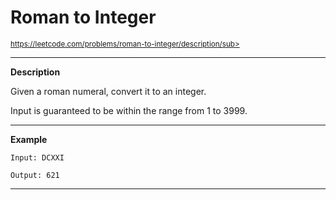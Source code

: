 # **Roman to Integer**
<sub>https://leetcode.com/problems/roman-to-integer/description/sub>
___
**Description**
    
Given a roman numeral, convert it to an integer.

Input is guaranteed to be within the range from 1 to 3999.
___

**Example**
 
    Input: DCXXI

    Output: 621 
___
